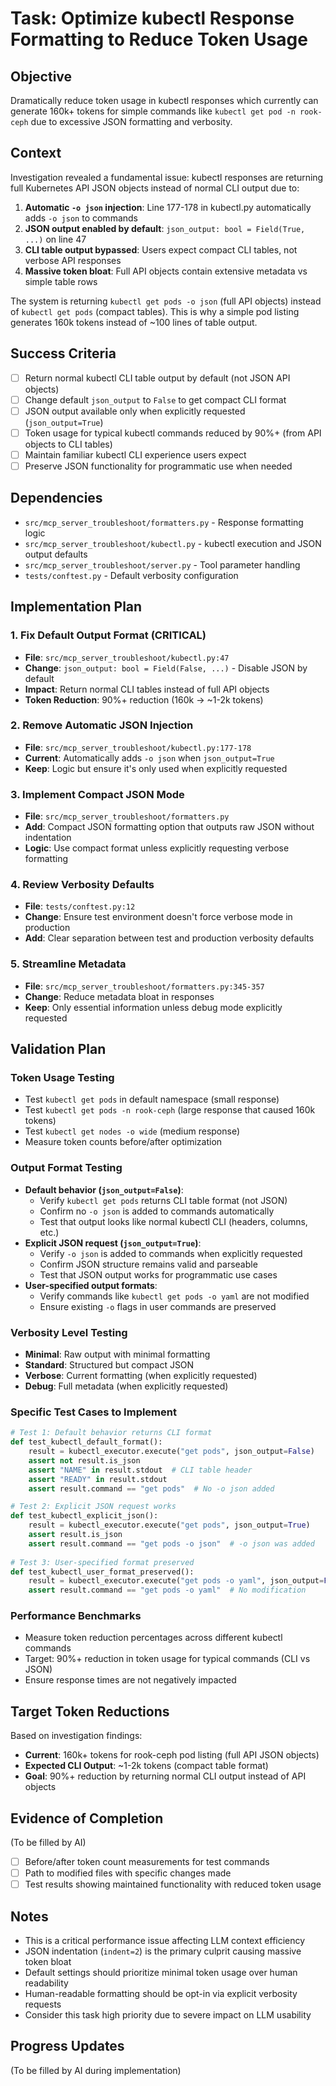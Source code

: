 # Task: Optimize kubectl Response Formatting to Reduce Token Usage

## Objective
Dramatically reduce token usage in kubectl responses which currently can generate 160k+ tokens for simple commands like `kubectl get pod -n rook-ceph` due to excessive JSON formatting and verbosity.

## Context
Investigation revealed a fundamental issue: kubectl responses are returning full Kubernetes API JSON objects instead of normal CLI output due to:
1. **Automatic `-o json` injection**: Line 177-178 in kubectl.py automatically adds `-o json` to commands
2. **JSON output enabled by default**: `json_output: bool = Field(True, ...)` on line 47
3. **CLI table output bypassed**: Users expect compact CLI tables, not verbose API responses
4. **Massive token bloat**: Full API objects contain extensive metadata vs simple table rows

The system is returning `kubectl get pods -o json` (full API objects) instead of `kubectl get pods` (compact tables). This is why a simple pod listing generates 160k tokens instead of ~100 lines of table output.

## Success Criteria
- [ ] Return normal kubectl CLI table output by default (not JSON API objects)
- [ ] Change default `json_output` to `False` to get compact CLI format
- [ ] JSON output available only when explicitly requested (`json_output=True`)
- [ ] Token usage for typical kubectl commands reduced by 90%+ (from API objects to CLI tables)
- [ ] Maintain familiar kubectl CLI experience users expect
- [ ] Preserve JSON functionality for programmatic use when needed

## Dependencies
- `src/mcp_server_troubleshoot/formatters.py` - Response formatting logic
- `src/mcp_server_troubleshoot/kubectl.py` - kubectl execution and JSON output defaults
- `src/mcp_server_troubleshoot/server.py` - Tool parameter handling
- `tests/conftest.py` - Default verbosity configuration

## Implementation Plan

### 1. Fix Default Output Format (CRITICAL)
- **File**: `src/mcp_server_troubleshoot/kubectl.py:47`
- **Change**: `json_output: bool = Field(False, ...)` - Disable JSON by default
- **Impact**: Return normal CLI tables instead of full API objects
- **Token Reduction**: 90%+ reduction (160k → ~1-2k tokens)

### 2. Remove Automatic JSON Injection
- **File**: `src/mcp_server_troubleshoot/kubectl.py:177-178`
- **Current**: Automatically adds `-o json` when `json_output=True`
- **Keep**: Logic but ensure it's only used when explicitly requested

### 3. Implement Compact JSON Mode
- **File**: `src/mcp_server_troubleshoot/formatters.py`
- **Add**: Compact JSON formatting option that outputs raw JSON without indentation
- **Logic**: Use compact format unless explicitly requesting verbose formatting

### 4. Review Verbosity Defaults
- **File**: `tests/conftest.py:12`
- **Change**: Ensure test environment doesn't force verbose mode in production
- **Add**: Clear separation between test and production verbosity defaults

### 5. Streamline Metadata
- **File**: `src/mcp_server_troubleshoot/formatters.py:345-357`
- **Change**: Reduce metadata bloat in responses
- **Keep**: Only essential information unless debug mode explicitly requested

## Validation Plan

### Token Usage Testing
- Test `kubectl get pods` in default namespace (small response)
- Test `kubectl get pods -n rook-ceph` (large response that caused 160k tokens)
- Test `kubectl get nodes -o wide` (medium response)
- Measure token counts before/after optimization

### Output Format Testing
- **Default behavior (`json_output=False`)**: 
  - Verify `kubectl get pods` returns CLI table format (not JSON)
  - Confirm no `-o json` is added to commands automatically
  - Test that output looks like normal kubectl CLI (headers, columns, etc.)
- **Explicit JSON request (`json_output=True`)**:
  - Verify `-o json` is added to commands when explicitly requested
  - Confirm JSON structure remains valid and parseable  
  - Test that JSON output works for programmatic use cases
- **User-specified output formats**:
  - Verify commands like `kubectl get pods -o yaml` are not modified
  - Ensure existing `-o` flags in user commands are preserved

### Verbosity Level Testing
- **Minimal**: Raw output with minimal formatting
- **Standard**: Structured but compact JSON
- **Verbose**: Current formatting (when explicitly requested)
- **Debug**: Full metadata (when explicitly requested)

### Specific Test Cases to Implement
```python
# Test 1: Default behavior returns CLI format
def test_kubectl_default_format():
    result = kubectl_executor.execute("get pods", json_output=False)
    assert not result.is_json
    assert "NAME" in result.stdout  # CLI table header
    assert "READY" in result.stdout
    assert result.command == "get pods"  # No -o json added

# Test 2: Explicit JSON request works  
def test_kubectl_explicit_json():
    result = kubectl_executor.execute("get pods", json_output=True)
    assert result.is_json
    assert result.command == "get pods -o json"  # -o json was added
    
# Test 3: User-specified format preserved
def test_kubectl_user_format_preserved():
    result = kubectl_executor.execute("get pods -o yaml", json_output=False)
    assert result.command == "get pods -o yaml"  # No modification
```

### Performance Benchmarks
- Measure token reduction percentages across different kubectl commands
- Target: 90%+ reduction in token usage for typical commands (CLI vs JSON)
- Ensure response times are not negatively impacted

## Target Token Reductions
Based on investigation findings:
- **Current**: 160k+ tokens for rook-ceph pod listing (full API JSON objects)
- **Expected CLI Output**: ~1-2k tokens (compact table format)
- **Goal**: 90%+ reduction by returning normal CLI output instead of API objects

## Evidence of Completion
(To be filled by AI)
- [ ] Before/after token count measurements for test commands
- [ ] Path to modified files with specific changes made
- [ ] Test results showing maintained functionality with reduced token usage

## Notes
- This is a critical performance issue affecting LLM context efficiency
- JSON indentation (`indent=2`) is the primary culprit causing massive token bloat
- Default settings should prioritize minimal token usage over human readability
- Human-readable formatting should be opt-in via explicit verbosity requests
- Consider this task high priority due to severe impact on LLM usability

## Progress Updates
(To be filled by AI during implementation)